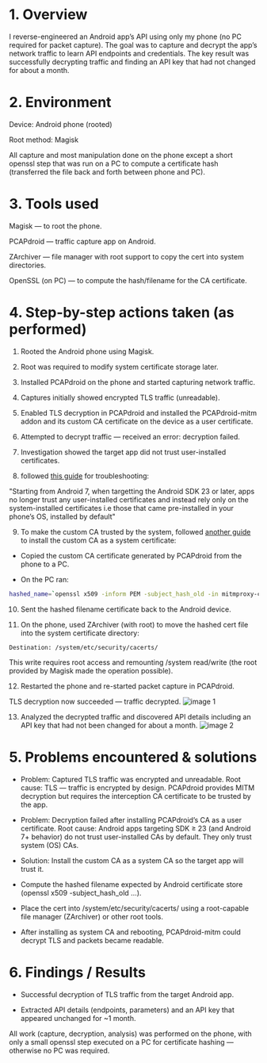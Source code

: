# 1. Overview

I reverse-engineered an Android app’s API using only my phone (no PC required for packet capture). The goal was to capture and decrypt the app’s network traffic to learn API endpoints and credentials. The key result was successfully decrypting traffic and finding an API key that had not changed for about a month.

# 2. Environment

Device: Android phone (rooted)

Root method: Magisk

All capture and most manipulation done on the phone except a short openssl step that was run on a PC to compute a certificate hash (transferred the file back and forth between phone and PC).

# 3. Tools used

Magisk — to root the phone.

PCAPdroid — traffic capture app on Android.

ZArchiver — file manager with root support to copy the cert into system directories.

OpenSSL (on PC) — to compute the hash/filename for the CA certificate.

# 4. Step-by-step actions taken (as performed)

1. Rooted the Android phone using Magisk.

2. Root was required to modify system certificate storage later.

3. Installed PCAPdroid on the phone and started capturing network traffic.

4. Captures initially showed encrypted TLS traffic (unreadable).

5. Enabled TLS decryption in PCAPdroid and installed the PCAPdroid-mitm addon and its custom CA certificate on the device as a user certificate.

6. Attempted to decrypt traffic — received an error: decryption failed.

7. Investigation showed the target app did not trust user-installed certificates.

8. followed [this guide](https://emanuele-f.github.io/PCAPdroid/tls_decryption) for troubleshooting:

"Starting from Android 7, when targetting the Android SDK 23 or later, apps no longer trust any user-installed certificates and instead rely only on the system-installed certificates i.e those that came pre-installed in your phone’s OS, installed by default"

9. To make the custom CA trusted by the system, followed [another guide](https://docs.mitmproxy.org/stable/howto/install-system-trusted-ca-android/) to install the custom CA as a system certificate:

- Copied the custom CA certificate generated by PCAPdroid from the phone to a PC.

- On the PC ran:
```bash
hashed_name=`openssl x509 -inform PEM -subject_hash_old -in mitmproxy-ca-cert.cer | head -1` && cp mitmproxy-ca-cert.cer $hashed_name.0
```

10. Sent the hashed filename certificate back to the Android device.

11. On the phone, used ZArchiver (with root) to move the hashed cert file into the system certificate directory:

```Destination: /system/etc/security/cacerts/```

This write requires root access and remounting /system read/write (the root provided by Magisk made the operation possible).

12. Restarted the phone and re-started packet capture in PCAPdroid.

TLS decryption now succeeded — traffic decrypted.
![image 1](image1.png)

13. Analyzed the decrypted traffic and discovered API details including an API key that had not been changed for about a month.
![image 2](image%202.png)

# 5. Problems encountered & solutions

* Problem: Captured TLS traffic was encrypted and unreadable.
Root cause: TLS — traffic is encrypted by design. PCAPdroid provides MITM decryption but requires the interception CA certificate to be trusted by the app.

* Problem: Decryption failed after installing PCAPdroid’s CA as a user certificate.
Root cause: Android apps targeting SDK ≥ 23 (and Android 7+ behavior) do not trust user-installed CAs by default. They only trust system (OS) CAs.

* Solution: Install the custom CA as a system CA so the target app will trust it.

* Compute the hashed filename expected by Android certificate store (openssl x509 -subject_hash_old …).

* Place the cert into /system/etc/security/cacerts/ using a root-capable file manager (ZArchiver) or other root tools.

* After installing as system CA and rebooting, PCAPdroid-mitm could decrypt TLS and packets became readable.

# 6. Findings / Results

* Successful decryption of TLS traffic from the target Android app.

* Extracted API details (endpoints, parameters) and an API key that appeared unchanged for ~1 month.

All work (capture, decryption, analysis) was performed on the phone, with only a small openssl step executed on a PC for certificate hashing — otherwise no PC was required.
